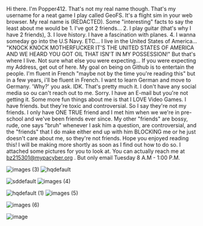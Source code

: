 Hi there. I'm Popper412. That's not my real name though. That's my username for a neat game I play called GeoFS. It's a flight sim in your web browser. My real name is (REDACTED). 
Some "interesting" facts to say the least about me would be 1. I've got 2 friends... 2. I play guitar (that's why I have 2 friends), 3. I love history. I have a fascination with planes. 4. I wanna someday go into the U.S Navy. ETC... 
I live in the United States of America... "KNOCK KNOCK MOTHERFUCKER IT'S THE UNITED STATES OF AMERICA AND WE HEARD YOU GOT OIL THAT ISN'T IN MY POSSESSION!" But that's where I live. Not sure what else you were expecting... If you were expecting my Address, get out of here. My goal on being on Github is to entertain the people. I'm fluent in French "maybe not by the time you're reading this" but in a few years, i'll be fluent in French. 
I want to learn German and move to Germany. 'Why?' you ask. IDK. That's pretty much it.
I don't have any social media so ou can't reach out to me. Sorry. I have an E-mail but you're not getting it. Some more fun things about me is that I LOVE Video Games. I have friends. but they're toxic and controversial. So I say they're not my friends. I only have ONE TRUE friend and I met him when we we're in pre-school and we've been friends ever since. My other "friends" are bossy, rude, one says "bruh" whenever I ask him a question, are controversial, and the "friends" that I do make either end up with him BLOCKING me or he just doesn't care about me, so they're not friends. Hope you enjoyed reading this! I will be making more shortly as soon as I find out how to do so. I attached some pictures for you to look at. You can actually reach me at bz215301@mypacyber.org . But only email Tuesday 8 A.M - 1:00 P.M.

![images (3)](https://github.com/user-attachments/assets/fe81ef20-a5a1-424d-803f-b3d4a741b8ba)    ![hqdefault](https://github.com/user-attachments/assets/d9c0eb3f-bec3-4ac4-89a4-41d5f5a31f80)


![sddefault](https://github.com/user-attachments/assets/a39eb70d-901c-4945-8890-9d26ff933af9)     ![images (4)](https://github.com/user-attachments/assets/34181c0c-3b50-476b-a89b-fcedb8058847)


![hqdefault (1)](https://github.com/user-attachments/assets/8d2d2dd1-00a4-44c4-8a2f-1ab5fec2beb5)           ![images (5)](https://github.com/user-attachments/assets/79390a18-e3fa-4667-81b8-f35375e31727)

![images (6)](https://github.com/user-attachments/assets/60d4dd78-96cd-4774-b285-e63e7eb73984)


![image](https://github.com/user-attachments/assets/8b901c09-3213-4e44-abde-a8fd3a12776e)







